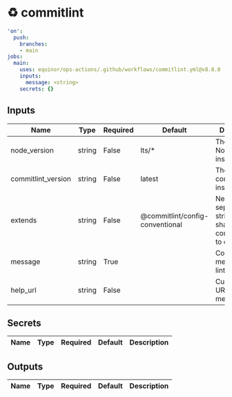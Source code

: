 # ♻ commitlint

```yaml
'on':
  push:
    branches:
    - main
jobs:
  main:
    uses: equinor/ops-actions/.github/workflows/commitlint.yml@v8.8.0
    inputs:
      message: <string>
    secrets: {}

```

## Inputs


| Name | Type | Required | Default | Description |
| --- | --- | --- | --- | --- |
| node_version | string | False | lts/* | The version of Node.js to install. |
| commitlint_version | string | False | latest | The version of commitlint to install. |
| extends | string | False | @commitlint/config-conventional | Newline-separated string of shareable configurations to extend. |
| message | string | True |  | Commit message to lint. |
| help_url | string | False |  | Custom help URL for error messages. |


## Secrets


| Name | Type | Required | Default | Description |
| --- | --- | --- | --- | --- |


## Outputs


| Name | Type | Required | Default | Description |
| --- | --- | --- | --- | --- |


